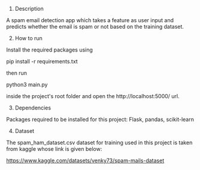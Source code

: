 1) Description

A spam email detection app which takes a feature as user input and predicts whether the email is spam or not based on the training dataset.

2) How to run

Install the required packages using

pip install -r requirements.txt

then run

python3 main.py

inside the project's root folder and open the http://localhost:5000/ url.

3) Dependencies

Packages required to be installed for this project: Flask, pandas, scikit-learn

4) Dataset

The spam_ham_dataset.csv dataset for training used in this project is taken from kaggle whose link is given below:

https://www.kaggle.com/datasets/venky73/spam-mails-dataset
